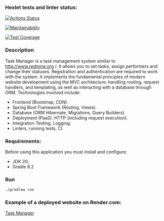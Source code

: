 ### Hexlet tests and linter status:
[![Actions Status](https://github.com/Konstantin-GIT/java-project-73/workflows/hexlet-check/badge.svg)](https://github.com/Konstantin-GIT/java-project-73/actions)

[![Maintainability](https://api.codeclimate.com/v1/badges/e2123c5557586466a233/maintainability)](https://codeclimate.com/github/Konstantin-GIT/java-project-73/maintainability)

[![Test Coverage](https://api.codeclimate.com/v1/badges/e2123c5557586466a233/test_coverage)](https://codeclimate.com/github/Konstantin-GIT/java-project-73/test_coverage)

### Description
Task Manager is a task management system similar to http://www.redmine.org /. It allows you to set tasks, assign performers and change their statuses. 
Registration and authentication are required to work with the system. It implements the fundamental principles of modern website development using the MVC architecture: 
handling routing, request handlers, and templating, as well as interacting with a database through ORM.
Technologies involved include:
- Frontend (Bootstrap, CDN).
- Spring Boot Framework (Routing, Views).
- Database (ORM Hibernate, Migrations, Query Builders).
- Deployment (PaaS). HTTP (including request execution).
- Integration Testing. Logging.
- Linters, running tests, CI.

### Requirements:
Before using this application you must install and configure:
- JDK 20;
- Gradle 8.2

### Run
```bash
./gradlew run
```

### Example of a deployed website on Render.com:
<a href="https://deploy-java-priject-72-project4.onrender.com">Task Manager</a>